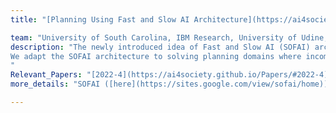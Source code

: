 ```yaml
---
title: "[Planning Using Fast and Slow AI Architecture](https://ai4society.github.io/generalized_planning/)" 

team: "University of South Carolina, IBM Research, University of Udine, University of Brescia"
description: "The newly introduced idea of Fast and Slow AI (SOFAI) architecture is inspired from the cognitive theories mentioned by Daniel Kahneman in Thinking Fast and Slow. This research project aims to build AI-supported machines that can 1) make decisions with emergent behaviors similar to the human ones and 2) support human decision making through nudging and explanations. To achieve these goals, the team is designing and building a cognitive architecture to mimic these two broad modalities in a machine.
We adapt the SOFAI architecture to solving planning domains where incoming problems are solved by either system 1 (or ”fast” - S1) agents, also called solvers, that react by exploiting either past experience (case-based reasoning) or using a learnt model called as Plansformer, or by system 2 (or ”slow” - S2) agents, that are deliberately activated when there is the need to reason and search for optimal solutions beyond what is expected from the system 1 agent. SOFAI architecture with Plansformer as S1 solves more problems than the symbolic planner (FastDownward, which is also used as S2).
"
Relevant_Papers: "[2022-4](https://ai4society.github.io/Papers/#2022-4), [2021-5](https://ai4society.github.io/Papers/#2021-5), [2021-6](https://ai4society.github.io/Papers/#2021-6), [paper-4](https://arxiv.org/abs/2212.08681)"
more_details: "SOFAI ([here](https://sites.google.com/view/sofai/home)), fast-slow planning ([here](https://sites.google.com/site/biplavsrivastava/research-1/fast-slow-planning))"

---
```

